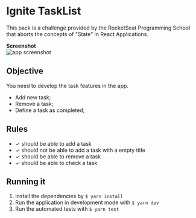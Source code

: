 # Ignite TaskList

This pack is a challenge provided by the RocketSeat Programming School that aborts the concepts of "State" in React Applications.

**Screenshot**
<br />
<img src="https://user-images.githubusercontent.com/76733221/136451450-feaf9929-2ae7-4d9d-a43b-d40f24205ecd.png" alt="app screenshot" />

## Objective

You need to develop the task features in the app.

- Add new task;
- Remove a task;
- Define a task as completed;

## Rules

- ✓ should be able to add a task
- ✓ should not be able to add a task with a empty title
- ✓ should be able to remove a task
- ✓ should be able to check a task

## Running it

1. Install the dependencies by `$ yarn install`
2. Run the application in development mode with `$ yarn dev`
3. Run the automated tests with `$ yarn test`
